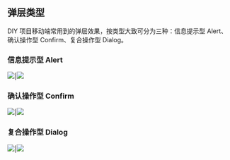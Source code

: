 ## 弹层类型
DIY 项目移动端常用到的弹层效果，按类型大致可分为三种：信息提示型 Alert、确认操作型 Confirm、复合操作型 Dialog。

### 信息提示型 Alert
![](/images/alert_01.png)|![](/images/alert_02.png)

### 确认操作型 Confirm
![](/images/confirm_01.png)|![](/images/confirm_02.png)

### 复合操作型 Dialog
![](/images/dialog_01.png)|![](/images/dialog_02.png)
